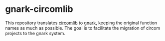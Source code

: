 # gnark-circomlib

This repository translates [circomlib](https://github.com/iden3/circomlib) to [gnark](https://github.com/ConsenSys/gnark), keeping the original function names as much as possible. The goal is to facilitate the migration of circom projects to the gnark system.